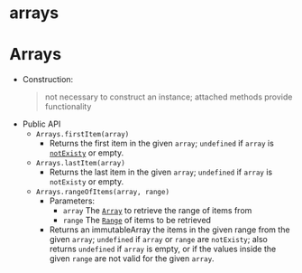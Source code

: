 arrays
=======

# Arrays
  * Construction:
    > not necessary to construct an instance; attached methods provide functionality
  * Public API
    * <code>Arrays.firstItem(array)</code>
      * Returns the first item in the given <code>array</code>; <code>undefined</code> if <code>array</code> is <code>[notExisty](TODO:add-link)</code> or empty.
    * <code>Arrays.lastItem(array)</code>
      * Returns the last item in the given <code>array</code>; <code>undefined</code> if <code>array</code> is <code>notExisty</code> or empty.
    * <code>Arrays.rangeOfItems(array, range)</code>
      * Parameters:
        - <code>array</code> The <code>[Array](TODO:add-link)</code> to retrieve the range of items from
        - <code>range</code> The <code>[Range](TODO:add-link)</code> of items to be retrieved
      * Returns an immutableArray the items in the given range from the given <code>array</code>; <code>undefined</code> if <code>array</code> or <code>range</code> are <code>notExisty</code>; also returns <code>undefined</code> if <code>array</code> is empty, or if the values inside the given <code>range</code> are not valid for the given <code>array</code>.

